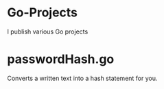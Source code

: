 # Go-Projects
I publish various Go projects


# passwordHash.go
Converts a written text into a hash statement for you.

